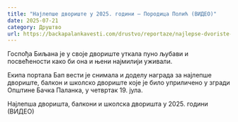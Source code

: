 ```yaml
---
title: "Најлепше двориште у 2025. години – Породица Полић (ВИДЕО)"
date: 2025-07-21
category: Друштво
url: https://backapalankavesti.com/drustvo/reportaze/najlepse-dvoriste-2025-porodica-polic-video/
---
```


Госпођа Биљана је у своје двориште уткала пуно љубави и посвећености како би она и њени најмилији уживали.

Екипа портала Бап вести је снимала и доделу награда за најлепше двориште, балкон и школско двориште које је било уприличено у згради Општине Бачка Паланка, у четвртак 19. јула.

Најлепша дворишта, балкони и школска дворишта у 2025. години (ВИДЕО)
